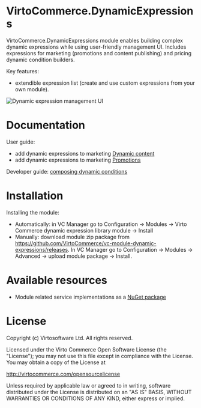 # VirtoCommerce.DynamicExpressions
VirtoCommerce.DynamicExpressions module enables building complex dynamic expressions while using user-friendly management UI. Includes expressions for marketing (promotions and content publishing) and pricing dynamic condition builders.

Key features:
* extendible expression list (create and use custom expressions from your own module).

![Dynamic expression management UI](https://cloud.githubusercontent.com/assets/5801549/15645509/936e75aa-2661-11e6-9b73-6786905e4fa6.png)

# Documentation
User guide:
* add dynamic expressions to marketing <a href="http://docs.virtocommerce.com/x/CwHr" target="_blank">Dynamic content</a>
* add dynamic expressions to marketing <a href="http://docs.virtocommerce.com/x/AgHr" target="_blank">Promotions</a>

Developer guide: <a href="http://docs.virtocommerce.com/x/tYD-/" target="_blank">composing dynamic conditions</a>


# Installation
Installing the module:
* Automatically: in VC Manager go to Configuration -> Modules -> Virto Commerce dynamic expression library module -> Install
* Manually: download module zip package from https://github.com/VirtoCommerce/vc-module-dynamic-expressions/releases. In VC Manager go to Configuration -> Modules -> Advanced -> upload module package -> Install.


# Available resources
* Module related service implementations as a <a href="https://www.nuget.org/packages/VirtoCommerce.DynamicExpressionsModule.Data" target="_blank">NuGet package</a>


# License
Copyright (c) Virtosoftware Ltd.  All rights reserved.

Licensed under the Virto Commerce Open Software License (the "License"); you
may not use this file except in compliance with the License. You may
obtain a copy of the License at

http://virtocommerce.com/opensourcelicense

Unless required by applicable law or agreed to in writing, software
distributed under the License is distributed on an "AS IS" BASIS,
WITHOUT WARRANTIES OR CONDITIONS OF ANY KIND, either express or
implied.
